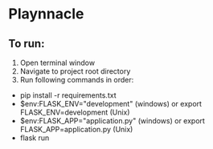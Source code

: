 ﻿# Playnnacle
 
## To run:
1. Open terminal window
2. Navigate to project root directory
3. Run following commands in order:
* pip install -r requirements.txt
* $env:FLASK_ENV="development" (windows) or export FLASK_ENV=development (Unix)
* $env:FLASK_APP="application.py" (windows) or export FLASK_APP=application.py (Unix)
* flask run
